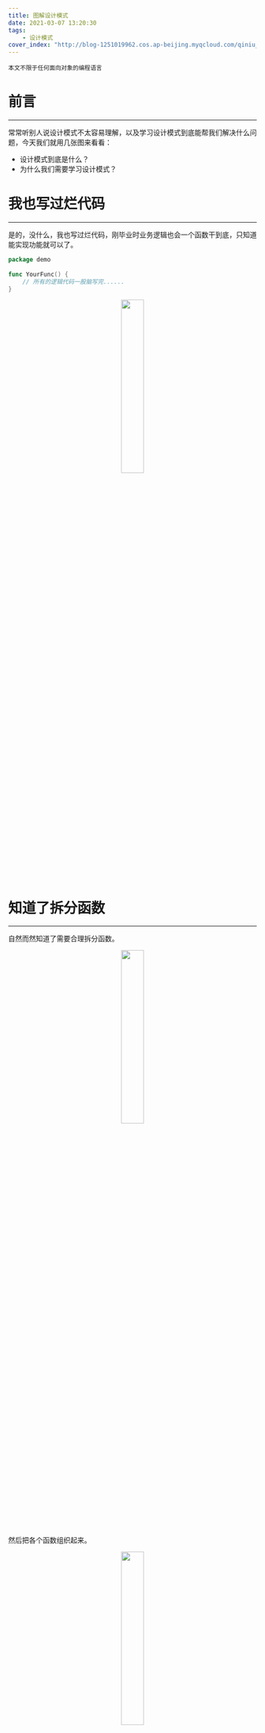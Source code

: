 ```yaml
---
title: 图解设计模式
date: 2021-03-07 13:20:30
tags: 
	- 设计模式
cover_index: "http://blog-1251019962.cos.ap-beijing.myqcloud.com/qiniu_img_2022/20210307223724.jpg?imageMogr2/thumbnail/640x480!/format/webp/blur/1x0/quality/75|imageslim"
---
```



```
本文不限于任何面向对象的编程语言
```

# 前言
---

常常听别人说设计模式不太容易理解，以及学习设计模式到底能帮我们解决什么问题，今天我们就用几张图来看看：

- 设计模式到底是什么？
- 为什么我们需要学习设计模式？

# 我也写过烂代码
---

是的，没什么，我也写过烂代码，刚毕业时业务逻辑也会一个函数干到底，只知道能实现功能就可以了。

```go
package demo
 
func YourFunc() {
	// 所有的逻辑代码一股脑写完......
}
```

<p align="center">
  <img src="http://blog-1251019962.cos.ap-beijing.myqcloud.com/qiniu_img_2022/20210307142850.png" style="width:30%">
</p>

# 知道了拆分函数
---

自然而然知道了需要合理拆分函数。

<p align="center">
  <img src="http://blog-1251019962.cos.ap-beijing.myqcloud.com/qiniu_img_2022/20210307144448.png" style="width:30%">
</p>

然后把各个函数组织起来。

<p align="center">
  <img src="http://blog-1251019962.cos.ap-beijing.myqcloud.com/qiniu_img_2022/20210307144536.png" style="width:30%">
</p>

# 面临新的困境
---

某一天产品的需求需要支持新的场景，发现某一处的代码逻辑有变动需要支持新的场景，怎么办？

1. 整个代码拷贝一份？不会有人这么干吧？(其实我还真见过，你们呢😏)
2. 把绿色变动的代码块，复制成一个新的函数，修改为新场景使用的函数？
3. 把变动的代码再提为两个新函数，一个绿色为老代码，一个蓝色为新场景代码？

<p align="center">
  <img src="http://blog-1251019962.cos.ap-beijing.myqcloud.com/qiniu_img_2022/20210307144547.png" style="width:36%">
</p>

上面这种解决问题的方式就是**面向过程**的编程思想。

# 我们都在变优秀
---

随着我们不断的学习，学会使用了面向对象的特性。

以往函数式编程：
```go
package demo
 
// 函数式编程
// 把一个个你以为可以独立的逻辑封住到一个函数里
func YourFunc() {
	// ......
}
```

面向对象编程：
```go
package demo
 
// 面向对象编程
// 把不同的逻辑独立成一个对象
type DemoStruct struct{}
 
func (d *DemoStruct) YourFunc() {
	// ......
}
```

<p align="center">
  <img src="http://blog-1251019962.cos.ap-beijing.myqcloud.com/qiniu_img_2022/20210307144804.png" style="width:50%">
</p>

所以，我们如何用面向对象的思想组织上面的代码呢？

答案：继承。

# 学会了使用继承
---

```
特别备注：Go里面用合成复用
```

定义一个父类，并把差异业务代码抽象为一个抽象函数，其他代码逻辑都实现在父类。


<p align="center">
  <img src="http://blog-1251019962.cos.ap-beijing.myqcloud.com/qiniu_img_2022/20210307145232.png" style="width:50%">
</p>

不同的场景定义为不同的子类，子类继承父类，并实现抽象方法(也就是写差异代码)。

```
灰色：父类
绿色：场景一子类
蓝色：场景二子类
```

<p align="center">
  <img src="http://blog-1251019962.cos.ap-beijing.myqcloud.com/qiniu_img_2022/20210307145349.png" style="width:50%">
</p>

是不是很优雅的解决上面的场景的问题。

# 什么是设计模式？
---

就是优雅解决上面场景问题时，利用面向对象特性的经验总结，就是设计模式。然而在历史的长河中，已经为我们总结了20+的常用设计模式，我们只需要学习和加以灵活运用即可。比如：

## **这！就是模板模式**

还记得上面使用继承的过程吗？其实我们只需要做一件事情，就是经典的模板模式了，是什么？

答案：保证该场景下父类中封装的方法调用过程是稳定不变的，只是其中的方法可能变化。

```
灰色：父类
绿色：场景一子类
蓝色：场景二子类
黄色：场景三子类
```

<p align="center">
  <img src="http://blog-1251019962.cos.ap-beijing.myqcloud.com/qiniu_img_2022/20210307145529.png" style="width:50%">
</p>

## **这！就是策略模式**

我们把上面代码做些改动：

1. 不使用继承。
2. 定义一个接口interface类型。
3. 变更原抽象方法为调用一个接口interface类型的函数。

```go
package demo
 
// DemoInterface 接口
type DemoInterface interface {
    DoSomething(ctx *Context) error 
}
 
var CurrentStrategyInstance DemoInterface
 
func Demo() {
	//.....逻辑略......
	CurrentStrategyInstance.DoSomething(c)
	//.....逻辑略......
}
```

```
灰色：主业务类
```

<p align="center">
  <img src="http://blog-1251019962.cos.ap-beijing.myqcloud.com/qiniu_img_2022/20210307145602.png" style="width:60%">
</p>

4. 不同的场景定义为一个具体的类，且实现上面的interface。

```
灰色：主业务类
绿色：场景一DemoInterface的具体实现类
```

<p align="center">
  <img src="http://blog-1251019962.cos.ap-beijing.myqcloud.com/qiniu_img_2022/20210307145616.png" style="width:60%">
</p>

```
灰色：主业务类
绿色：场景一DemoInterface的具体实现类
蓝色：场景二DemoInterface的具体实现类
```

<p align="center">
  <img src="http://blog-1251019962.cos.ap-beijing.myqcloud.com/qiniu_img_2022/20210307145642.png" style="width:60%">
</p>

```
灰色：主业务类
绿色：场景一DemoInterface的具体实现类
蓝色：场景二DemoInterface的具体实现类
黄色：场景三DemoInterface的具体实现类
```

<p align="center">
  <img src="http://blog-1251019962.cos.ap-beijing.myqcloud.com/qiniu_img_2022/20210307145705.png" style="width:60%">
</p>

5. 最后我们判断不同的场景初始化不同的具体类，再调用即可。

## **这！就是简单工厂模式 + 策略模式**

接着我们把**判断不同的场景初始化不同的具体类**单独封装起来，这就是简单工厂模式 + 策略模式。

```go
package demo
 
type DemoFactory struct {
}
 
// Get 获取实例
func (f *DemoFactory) Get(instanceType string) DemoInterface {
	switch instanceType {
	case "DemoA":
		return &DemoA{}
	case "DemoB":
		return &DemoB{}
	case "DemoC":
		return &DemoC{}
 
	default:
		panic("不支持的类型")
	}
}
 
// DemoInterface 接口
type DemoInterface interface {
    DoSomething(ctx *Context) error 
}
 
var CurrentStrategyInstance DemoInterface
 
func Demo() {
	//.....逻辑略......
  CurrentStrategyInstance = (DemoFactory{}).Get("DemoA")
	CurrentStrategyInstance.DoSomething(c)
	//.....逻辑略......
}
```

```
灰色(大)：主业务类
灰色(小)：简单工厂类
绿色：场景一DemoInterface的具体实现类
蓝色：场景二DemoInterface的具体实现类
黄色：场景三DemoInterface的具体实现类
```

<p align="center">
  <img src="http://blog-1251019962.cos.ap-beijing.myqcloud.com/qiniu_img_2022/20210307154154.png" style="width:60%">
</p>

## **这！就是状态模式**

假设判断上面使用何种策略不是依赖外部，而是依赖内部状态，则我们调整下代码，则就变成了状态模式。

```go
package demo

var currentStateInstance DemoInterface

func init() {
    // 定时器更新状态
    go func() {
        for {
            select {
            case t := <-time.NewTicker(1 * time.Second).C:
                // 模拟变成状态 StateA
                currentStateInstance = setState("StateA")
            }
        }
    }()
}
 
// Get 获取实例
func setState(State string) DemoInterface {
  // 变更状态
	switch State {
	case "StateA":
		return &StateA{}
	case "StateB":
		return &StateB{}
	case "StateC":
		return &StateC{}
 
	default:
		panic("不支持的状态")
	}
}
 
// DemoInterface 接口
type DemoInterface interface {
    DoSomething(ctx *Context) error 
}

// type StateA StateB StateC 略
 
// 模拟
func Demo() {
	//.....逻辑略......
	CurrentStateInstance.DoSomething(c)
	//.....逻辑略......
}
```

```
灰色(大)：主业务类
灰色(小)：修改内部状态的函数
绿色：场景一DemoInterface的具体实现类
蓝色：场景二DemoInterface的具体实现类
黄色：场景三DemoInterface的具体实现类
```

<p align="center">
  <img src="http://blog-1251019962.cos.ap-beijing.myqcloud.com/qiniu_img_2022/20210307160512.png" style="width:60%">
</p>

# 结语
---

举了这么多🌰，所以关于：

- 设计模式到底是什么？
- 为什么我们需要学习设计模式？

你有答案了吗？